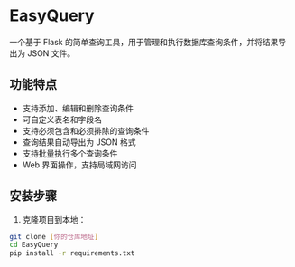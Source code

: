 # EasyQuery

一个基于 Flask 的简单查询工具，用于管理和执行数据库查询条件，并将结果导出为 JSON 文件。

## 功能特点

- 支持添加、编辑和删除查询条件
- 可自定义表名和字段名
- 支持必须包含和必须排除的查询条件
- 查询结果自动导出为 JSON 格式
- 支持批量执行多个查询条件
- Web 界面操作，支持局域网访问

## 安装步骤

1. 克隆项目到本地：
```bash
git clone [你的仓库地址]
cd EasyQuery
pip install -r requirements.txt